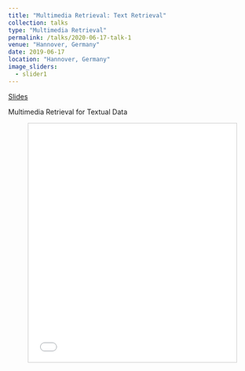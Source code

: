 ```yaml
---
title: "Multimedia Retrieval: Text Retrieval"
collection: talks
type: "Multimedia Retrieval"
permalink: /talks/2020-06-17-talk-1
venue: "Hannover, Germany"
date: 2019-06-17
location: "Hannover, Germany"
image_sliders:
  - slider1
---
```


[Slides](https://www.slideshare.net/shakimov/multimedia-retrieval-text-retrieval)

Multimedia Retrieval for Textual Data

<figure>
<iframe src="//www.slideshare.net/slideshow/embed_code/key/5JjdL7HMe2Il3o" width="595" height="485" frameborder="0" marginwidth="0" marginheight="0" scrolling="no" style="border:1px solid #CCC; border-width:1px; margin-bottom:5px; max-width: 100%;" allowfullscreen> </iframe> 
</figure>

